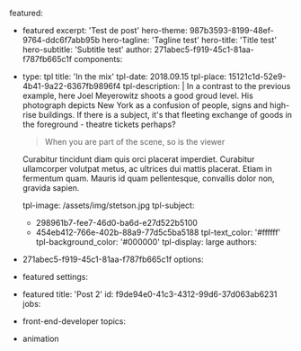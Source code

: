 featured:
  - featured
excerpt: 'Test de post'
hero-theme: 987b3593-8199-48ef-9764-ddc6f7abb95b
hero-tagline: 'Tagline test'
hero-title: 'Title test'
hero-subtitle: 'Subtitle test'
author: 271abec5-f919-45c1-81aa-f787fb665c1f
components:
  -
    type: tpl
    title: 'In the mix'
    tpl-date: 2018.09.15
    tpl-place: 15121c1d-52e9-4b41-9a22-6367fb9896f4
    tpl-description: |
      In a contrast to the previous example, here Joel Meyerowitz shoots a good groud level. His photograph depicts New York as a confusion of people, signs and high-rise buildings. If there is a subject, it's that fleeting exchange of goods in the foreground - theatre tickets perhaps?
      
      > When you are part of the scene, so is the&nbsp;viewer
      
      Curabitur tincidunt diam quis orci placerat imperdiet. Curabitur ullamcorper volutpat metus, ac ultrices dui mattis placerat. Etiam in fermentum quam. Mauris id quam pellentesque, convallis dolor non, gravida sapien.
      
    tpl-image: /assets/img/stetson.jpg
    tpl-subject:
      - 298961b7-fee7-46d0-ba6d-e27d522b5100
      - 454eb412-766e-402b-88a9-77d5c5ba5188
    tpl-text_color: '#ffffff'
    tpl-background_color: '#000000'
    tpl-display: large
authors:
  - 271abec5-f919-45c1-81aa-f787fb665c1f
options:
  - featured
settings:
  - featured
title: 'Post 2'
id: f9de94e0-41c3-4312-99d6-37d063ab6231
jobs:
  - front-end-developer
topics:
  - animation
